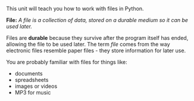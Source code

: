 This unit will teach you how to work with files in Python.

**File:**
*A file is a collection of data, stored on a durable medium so it can be used later.*

Files are **durable** because they survive after the program itself has ended, allowing the file to be used later. The term *file* comes from the way electronic files resemble paper files - they store information for later use.

You are probably familiar with files for things like: 

- documents
- spreadsheets
- images or videos
- MP3 for music



